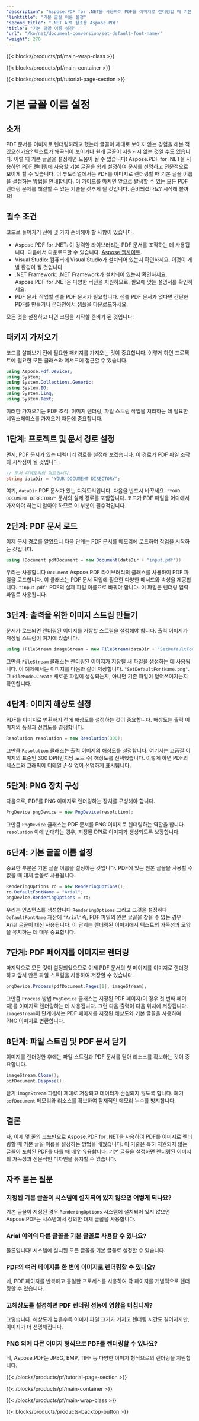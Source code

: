 ```yaml
---
"description": "Aspose.PDF for .NET을 사용하여 PDF를 이미지로 렌더링할 때 기본 글꼴 이름을 설정하는 방법을 알아보세요. 이 가이드에서는 필수 구성 요소, 단계별 지침 및 FAQ를 다룹니다."
"linktitle": "기본 글꼴 이름 설정"
"second_title": ".NET API 참조용 Aspose.PDF"
"title": "기본 글꼴 이름 설정"
"url": "/ko/net/document-conversion/set-default-font-name/"
"weight": 270
---
```


{{< blocks/products/pf/main-wrap-class >}}

{{< blocks/products/pf/main-container >}}

{{< blocks/products/pf/tutorial-page-section >}}

# 기본 글꼴 이름 설정

## 소개

PDF 문서를 이미지로 렌더링하려고 했는데 글꼴이 제대로 보이지 않는 경험을 해본 적 있으신가요? 텍스트가 왜곡되어 보이거나 원래 글꼴이 지원되지 않는 것일 수도 있습니다. 이럴 때 기본 글꼴을 설정하면 도움이 될 수 있습니다! Aspose.PDF for .NET을 사용하면 PDF 렌더링에 사용할 기본 글꼴을 쉽게 설정하여 문서를 선명하고 전문적으로 보이게 할 수 있습니다. 이 튜토리얼에서는 PDF를 이미지로 렌더링할 때 기본 글꼴 이름을 설정하는 방법을 안내합니다. 이 가이드를 마치면 앞으로 발생할 수 있는 모든 PDF 렌더링 문제를 해결할 수 있는 기술을 갖추게 될 것입니다. 준비되셨나요? 시작해 볼까요!

## 필수 조건

코드로 들어가기 전에 몇 가지 준비해야 할 사항이 있습니다.

- Aspose.PDF for .NET: 이 강력한 라이브러리는 PDF 문서를 조작하는 데 사용됩니다. 다음에서 다운로드할 수 있습니다. [Aspose 웹사이트](https://releases.aspose.com/pdf/net/).
- Visual Studio: 컴퓨터에 Visual Studio가 설치되어 있는지 확인하세요. 이것이 개발 환경이 될 것입니다.
- .NET Framework: .NET Framework가 설치되어 있는지 확인하세요. Aspose.PDF for .NET은 다양한 버전을 지원하므로, 필요에 맞는 설명서를 확인하세요.
- PDF 문서: 작업할 샘플 PDF 문서가 필요합니다. 샘플 PDF 문서가 없다면 간단한 PDF를 만들거나 온라인에서 샘플을 다운로드하세요.

모든 것을 설정하고 나면 코딩을 시작할 준비가 된 것입니다!

## 패키지 가져오기

코드를 살펴보기 전에 필요한 패키지를 가져오는 것이 중요합니다. 이렇게 하면 프로젝트에 필요한 모든 클래스와 메서드에 접근할 수 있습니다.

```csharp
using Aspose.Pdf.Devices;
using System;
using System.Collections.Generic;
using System.IO;
using System.Linq;
using System.Text;
```

이러한 가져오기는 PDF 조작, 이미지 렌더링, 파일 스트림 작업을 처리하는 데 필요한 네임스페이스를 가져오기 때문에 중요합니다.

## 1단계: 프로젝트 및 문서 경로 설정

먼저, PDF 문서가 있는 디렉터리 경로를 설정해 보겠습니다. 이 경로가 PDF 파일 조작의 시작점이 될 것입니다.

```csharp
// 문서 디렉토리의 경로입니다.
string dataDir = "YOUR DOCUMENT DIRECTORY";
```
여기, `dataDir` PDF 문서가 있는 디렉토리입니다. 다음을 반드시 바꾸세요. `"YOUR DOCUMENT DIRECTORY"` 문서의 실제 경로를 포함합니다. 코드가 PDF 파일을 어디에서 가져와야 하는지 알아야 하므로 이 부분이 필수적입니다.

## 2단계: PDF 문서 로드

이제 문서 경로를 알았으니 다음 단계는 PDF 문서를 메모리에 로드하여 작업을 시작하는 것입니다.

```csharp
using (Document pdfDocument = new Document(dataDir + "input.pdf"))
```
우리는 사용합니다 `Document` Aspose.PDF 라이브러리의 클래스를 사용하여 PDF 파일을 로드합니다. 이 클래스는 PDF 문서 작업에 필요한 다양한 메서드와 속성을 제공합니다. `"input.pdf"` PDF의 실제 파일 이름으로 바꿔야 합니다. 이 파일은 렌더링 입력 파일로 사용됩니다.

## 3단계: 출력을 위한 이미지 스트림 만들기

문서가 로드되면 렌더링된 이미지를 저장할 스트림을 설정해야 합니다. 출력 이미지가 저장될 스트림이 여기에 있습니다.

```csharp
using (FileStream imageStream = new FileStream(dataDir + "SetDefaultFontName.png", FileMode.Create))
```
그만큼 `FileStream` 클래스는 렌더링된 이미지가 저장될 새 파일을 생성하는 데 사용됩니다. 이 예제에서는 이미지를 다음과 같이 저장합니다. `"SetDefaultFontName.png"`. 그 `FileMode.Create` 새로운 파일이 생성되는지, 아니면 기존 파일이 덮어쓰여지는지 확인합니다.

## 4단계: 이미지 해상도 설정

PDF를 이미지로 변환하기 전에 해상도를 설정하는 것이 중요합니다. 해상도는 출력 이미지의 품질과 선명도를 결정합니다.

```csharp
Resolution resolution = new Resolution(300);
```
그만큼 `Resolution` 클래스는 출력 이미지의 해상도를 설정합니다. 여기서는 고품질 이미지의 표준인 300 DPI(인치당 도트 수) 해상도를 선택했습니다. 이렇게 하면 PDF의 텍스트와 그래픽이 디테일 손실 없이 선명하게 표시됩니다.

## 5단계: PNG 장치 구성

다음으로, PDF를 PNG 이미지로 렌더링하는 장치를 구성해야 합니다.

```csharp
PngDevice pngDevice = new PngDevice(resolution);
```
그만큼 `PngDevice` 클래스는 PDF 문서를 PNG 이미지로 렌더링하는 역할을 합니다. `resolution` 이에 반대하는 경우, 지정된 DPI로 이미지가 생성되도록 보장합니다.

## 6단계: 기본 글꼴 이름 설정

중요한 부분은 기본 글꼴 이름을 설정하는 것입니다. PDF에 있는 원본 글꼴을 사용할 수 없을 때 대체 글꼴로 사용됩니다.

```csharp
RenderingOptions ro = new RenderingOptions();
ro.DefaultFontName = "Arial";
pngDevice.RenderingOptions = ro;
```
우리는 인스턴스를 생성합니다 `RenderingOptions` 그리고 그것을 설정하다 `DefaultFontName` 재산에 `"Arial"`즉, PDF 파일의 원본 글꼴을 찾을 수 없는 경우 Arial 글꼴이 대신 사용됩니다. 이 단계는 렌더링된 이미지에서 텍스트의 가독성과 모양을 유지하는 데 매우 중요합니다.

## 7단계: PDF 페이지를 이미지로 렌더링

마지막으로 모든 것이 설정되었으므로 이제 PDF 문서의 첫 페이지를 이미지로 렌더링하고 앞서 만든 파일 스트림을 사용하여 저장할 수 있습니다.

```csharp
pngDevice.Process(pdfDocument.Pages[1], imageStream);
```
그만큼 `Process` 방법 `PngDevice` 클래스는 지정된 PDF 페이지(이 경우 첫 번째 페이지)를 이미지로 렌더링하는 데 사용됩니다. 그런 다음 출력이 다음 위치에 저장됩니다. `imageStream`이 단계에서는 PDF 페이지를 지정된 해상도와 기본 글꼴을 사용하여 PNG 이미지로 변환합니다.

## 8단계: 파일 스트림 및 PDF 문서 닫기

이미지를 렌더링한 후에는 파일 스트림과 PDF 문서를 닫아 리소스를 확보하는 것이 중요합니다.

```csharp
imageStream.Close();
pdfDocument.Dispose();
```
닫기 `imageStream` 파일이 제대로 저장되고 데이터가 손실되지 않도록 합니다. 폐기 `pdfDocument` 메모리와 리소스를 확보하여 잠재적인 메모리 누수를 방지합니다.

## 결론

자, 이제 몇 줄의 코드만으로 Aspose.PDF for .NET을 사용하여 PDF를 이미지로 렌더링할 때 기본 글꼴 이름을 설정하는 방법을 배웠습니다. 이 기술은 특히 지원되지 않는 글꼴이 포함된 PDF를 다룰 때 매우 유용합니다. 기본 글꼴을 설정하면 렌더링된 이미지의 가독성과 전문적인 디자인을 유지할 수 있습니다.

## 자주 묻는 질문

### 지정된 기본 글꼴이 시스템에 설치되어 있지 않으면 어떻게 되나요?
기본 글꼴이 지정된 경우 `RenderingOptions` 시스템에 설치되어 있지 않으면 Aspose.PDF는 시스템에서 정의한 대체 글꼴을 사용합니다.

### Arial 이외의 다른 글꼴을 기본 글꼴로 사용할 수 있나요?
물론입니다! 시스템에 설치된 모든 글꼴을 기본 글꼴로 설정할 수 있습니다.

### PDF의 여러 페이지를 한 번에 이미지로 렌더링할 수 있나요?
네, PDF 페이지를 반복하고 동일한 프로세스를 사용하여 각 페이지를 개별적으로 렌더링할 수 있습니다.

### 고해상도를 설정하면 PDF 렌더링 성능에 영향을 미칩니까?
그렇습니다. 해상도가 높을수록 이미지 파일 크기가 커지고 렌더링 시간도 길어지지만, 이미지가 더 선명해집니다.

### PNG 외에 다른 이미지 형식으로 PDF를 렌더링할 수 있나요?
네, Aspose.PDF는 JPEG, BMP, TIFF 등 다양한 이미지 형식으로의 렌더링을 지원합니다.

{{< /blocks/products/pf/tutorial-page-section >}}

{{< /blocks/products/pf/main-container >}}

{{< /blocks/products/pf/main-wrap-class >}}

{{< blocks/products/products-backtop-button >}}